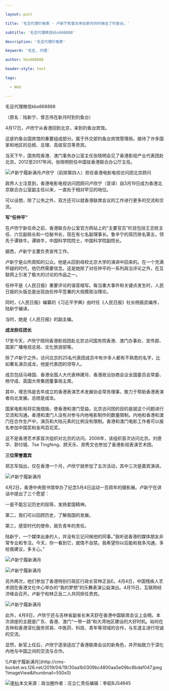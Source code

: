 ---
layout: post
title: '毛豆代理价格表 - 卢新宁和曾志伟在新月的时候去了钓鱼台。'
subtitle: '毛豆代理微信kbs668888'
description: '毛豆代理价格表'
keyword: '毛豆, 代理'
author: kbs668888
header-style: text
tags:
  - Web
---
毛豆代理微信kbs668888

（原名：陆新宁、曾志伟在新月时到钓鱼台）

4月17日，卢欣宁从香港回到北京，来到钓鱼台宾馆。

这是钓鱼台国宾馆的重要组成部分。属于外交部钓鱼台宾馆管理局。接待了许多国家和地区的总统、总理、高级官员等贵宾。

当天下午，国务院香港、澳门事务办公室主任张晓明会见了香港影视产业代表团赴北京。2012至2017年间，张晓明担任中国驻香港联合办公厅主任。

![卢新宁履新满月](http://dingyue.ws.126.net/I6WhVkSQsRQOmXtkHc2H=5UyXdt0hCaj9e1AQTAKlq3uf1555662251897compressflag.jpg)卢欣宁（前排第四人）担任香港电影电视访问团北京顾问

政界人士注意到，香港电影电视访问团顾问卢欣宁（音译）自3月19日成为香港北京联合办公室副主任以来，一直处于相对罕见的地位。

可以设想，除了公务之外，双方还可以就香港联席会议的工作进行更多的交流和交流。

 **写“任仲平”**

在卢欣宁新任命之前，香港联合办公室官方网站上的“主要官员”栏目包括王志旼主任、六位副局长和一位秘书长，现在有七名副理事长。鲁辛宁的简历排名第五，领先于谭铁牛。谭铁牛，中国科学院院士，中国科学院副院长。

据悉，卢新宁主要负责宣传工作。

卢新宁是众所周知的公众。他是从回到母校北京大学的演讲中回来的。在一个充满怀疑的时代，他仍然需要信念。这是她除了对任仲平的一系列政治评论之外，在互联网上引发了极大的讨论的作品之一。

任仲平是《人民日报》重要评论的谐音缩写。每当重大事件和关键点发生时，人民日报的头版总是出现由任仲平签署的大规模政治理论。

同时，《人民日报》编纂的《习近平字典》由时任《人民日报》社长杨振武编序，陆新宁编译。

当时，她是《人民日报》的副主编。

 **成龙担任团长**

17至今天，卢欣宁陪同香港影视团赴北京访问国务院香港、澳门办事处、宣传部、国家广播电视总局、文化旅游部等。

除了卢新宁之外，访问北京的25名代表团成员中有许多人都有不熟悉的名字，比如著名演员成龙，他是代表团的领导人。

成员包括马峰国、香港全国人大代表林建月、香港政治协商会议全国委员会常委、杨守成、英国大帝集团董事局主席。

其中，增志伟是去年成立的香港表演艺术发展协会常务理事，致力于帮助香港表演者向北发展。总统是成龙。

国家电影局将实施措施，使香港和澳门受益。北京访问团的目的是就这个问题进行交流和沟通。香港和澳门人没有对参与内地电影制作的数量限制。内地和香港和澳门在合作生产中，演员和大陆元素的比例没有限制。香港和澳门电影工作者可以报名参加中国奖和金鸡百花奖。

这不是香港艺术家首次组织对北京的访问。2006年，该组织首次访问北京。刘德华、郭付城、Tse Tingfeng、顾天乐、郑秀文也参加了香港影视表演艺术团。

 **三位荣誉嘉宾**

郑志军指出，仅在香港一个月，卢欣宁就参加了五次活动，其中三次是嘉宾演讲。

![卢新宁履新满月](http://dingyue.ws.126.net/yDpoFoFNC1N8kZsVInHMYqgu0RyAaS1dMO8CwrcGJhmKO1555662251897.jpg)

4月2日，香港中央图书馆举办了纪念5月4日运动一百周年的摄影展。卢新宁在讲话中提出了三个愿望：

一是不能忘记历史的屈辱，发扬爱国精神。

第二，我们可以回顾历史，了解我国的发展。

第三，感受时代的使命，肩负青年的责任。

陆新宁，一个媒体出身的人，并没有忘记问候他的同事。”我听说香港的媒体朋友非常专业和专注。今天，你一看到它，就情不自禁。我希望你以后能和我多沟通，多给我建议，多关心。”

![卢新宁履新满月](http://dingyue.ws.126.net/8EpkNXFjCsc8lWMFYxtgwqTLnAbly3mvHEDvl1V8AUeSf1555662251897compressflag.jpg)

![卢新宁履新满月](http://dingyue.ws.126.net/rc2VbNWHk5sZ5UBhC348fqvhIwbqjjNcwTFNWL=C=WSuv1555662251897compressflag.jpg)

另外两次，他们参加了香港特别行政区行政长官林正岳E。4月4日，中国残疾人艺术团在香港文化中心举办的“我的梦想”的乐舞表演公益演出。4月15日，互联网经济峰会召开。卢新宁和林正岳二人共同担任贵宾。

![卢新宁履新满月](http://dingyue.ws.126.net/GhxOLEk8GEgaUjTk29ZE7IxHuqPV99yKxkklnOJrIm23Y1555662251897compressflag.jpg)

此外，4月9日，卢欣宁还与吉林省副省长朱天舒在香港中国联席会议上会晤。本次讲座的主题是广东、香港、澳门“一带一路”和大湾地区建设的大好时机。如何在吉林和香港深化服务贸易、中医药、科技、青年等领域的合作，与东道主进行坦诚的交流。

显然，新官上任后，卢欣宁逐渐适应了香港联席会议的新角色，并开始致力于深化内地与中国之间的交流与合作。

![卢新宁履新满月](http://cms-
bucket.ws.126.net/2019/04/19/30aa1b0309bc4800aa5e09bc8bdaf047.jpeg?imageView&thumbnail=550x0)  

[![李杭](http://static.ws.126.net/cnews/css13/img/end_news.png)](https://news.163.com/)本文来源：政治圈作者：庄立仁责任编辑：李航BJS4645

